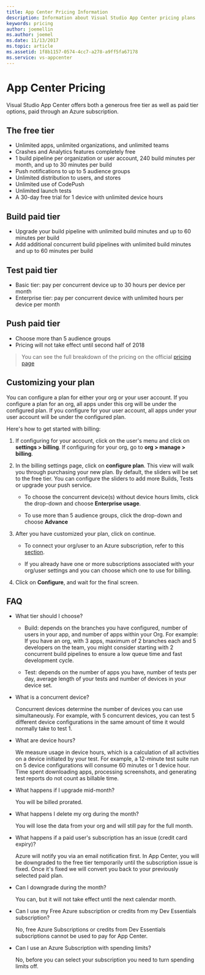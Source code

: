 ```yaml
---
title: App Center Pricing Information
description: Information about Visual Studio App Center pricing plans
keywords: pricing
author: joemellin
ms.author: joemel
ms.date: 11/13/2017
ms.topic: article
ms.assetid: 1f8b1157-0574-4cc7-a278-a9ff5fa67178
ms.service: vs-appcenter
---
```


# App Center Pricing

Visual Studio App Center offers both a generous free tier as well as paid tier options, paid through an Azure subscription. 
## The free tier

  - Unlimited apps, unlimited organizations, and unlimited teams
  - Crashes and Analytics features completely free 
  - 1 build pipeline per organization or user account, 240 build minutes per month, and up to 30 minutes per build
  - Push notifications to up to 5 audience groups
  - Unlimited distribution to users, and stores
  - Unlimited use of CodePush
  - Unlimited launch tests
  - A 30-day free trial for 1 device with unlimited device hours 

## Build paid tier 

  - Upgrade your build pipeline with unlimited build minutes and up to 60 minutes per build 
  - Add additional concurrent build pipelines with unlimited build minutes and up to 60 minutes per build 
  
## Test paid tier 
  
  - Basic tier: pay per concurrent device up to 30 hours per device per month 
  - Enterprise tier: pay per concurrent device with unlimited hours per device per month

## Push paid tier 

  - Choose more than 5 audience groups 
  - Pricing will not take effect until second half of 2018


> You can see the full breakdown of the pricing on the official [pricing page](https://www.visualstudio.com/app-center/pricing)    

## Customizing your plan

You can configure a plan for either your org or your user account. If you configure a plan for an org, all apps under this org will be under the configured plan. If you configure for your user account, all apps under your user account will be under the configured plan.

Here's how to get started with billing:

1. If configuring for your account, click on the user's menu and click on **settings > billing**. If configuring for your org, go to **org > manage > billing**. 
   
2. In the billing settings page, click on **configure plan**.
This view will walk you through purchasing your new plan. By default, the sliders will be set to the free tier. 
You can configure the sliders to add more Builds, Tests or upgrade your push service. 

    - To choose the concurrent device(s) without device hours limits, click the drop-down and choose **Enterprise usage**. 

    - To use more than 5 audience groups, click the drop-down and choose **Advance** 
 
3. After you have customized your plan, click on continue.

    - To connect your org/user to an Azure subscription, refer to this [section](~/general/azure-subscriptions/index.md).

    - If you already have one or more subscriptions associated with your org/user settings and you can choose which one to use for billing.

4. Click on **Configure**, and wait for the final screen.

## FAQ

- What tier should I choose?

    - Build: depends on the branches you have configured, number of users in your app, and number of apps within your Org. For example: If you have an org, with 3 apps, maximum of 2 branches each and 5 developers on the team, you might consider starting with 2 concurrent build pipelines to ensure a low queue time and fast development cycle. 

    - Test: depends on the number of apps you have, number of tests per day, average length of your tests and number of devices in your device set. 

- What is a concurrent device?

  Concurrent devices determine the number of devices you can use simultaneously. For example, with 5 concurrent devices, you can test 5 different device configurations in the same amount of time it would normally take to test 1.

- What are device hours?

  We measure usage in device hours, which is a calculation of all activities on a device initiated by your test. For example, a 12-minute test suite run on 5 device configurations will consume 60 minutes or 1 device hour. Time spent downloading apps, processing screenshots, and generating test reports do not count as billable time.

- What happens if I upgrade mid-month?

  You will be billed prorated. 

- What happens I delete my org during the month?

  You will lose the data from your org and will still pay for the full month.

- What happens if a paid user's subscription has an issue (credit card expiry)? 

  Azure will notify you via an email notification first. In App Center, you will be downgraded to the free tier temporarily until the subscription issue is fixed. Once it's fixed we will convert you back to your previously selected paid plan.

- Can I downgrade during the month? 

  You can, but it will not take effect until the next calendar month. 

- Can I use my Free Azure subscription or credits from my Dev Essentials subscription?

  No, free Azure Subscriptions or credits from Dev Essentials subscriptions cannot be used to pay for App Center.

- Can I use an Azure Subscription with spending limits?

  No, before you can select your subscription you need to turn spending limits off.
